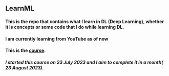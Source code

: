 ## LearnML 
#### This is the repo that contains what I learn in DL (Deep Learning), whether it is concepts or some code that I do while learning DL.

#### I am currently learning from YouTube as of now

#### This is the [course](https://youtu.be/V_xro1bcAuA).
##### I started this course on 23 July 2023 and I aim to complete it in a month( 23 August 2023).

